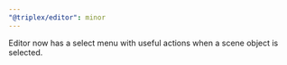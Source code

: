 ```yaml
---
"@triplex/editor": minor
---
```


Editor now has a select menu with useful actions when a scene object is selected.

